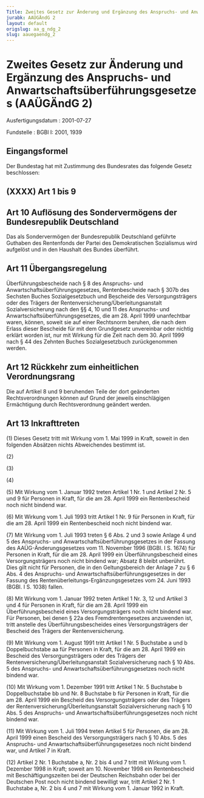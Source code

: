 ```yaml
---
Title: Zweites Gesetz zur Änderung und Ergänzung des Anspruchs- und Anwartschaftsüberführungsgesetzes
jurabk: AAÜGÄndG 2
layout: default
origslug: aa_g_ndg_2
slug: aauegaendg_2
---
```


# Zweites Gesetz zur Änderung und Ergänzung des Anspruchs- und Anwartschaftsüberführungsgesetzes (AAÜGÄndG 2)

Ausfertigungsdatum
: 2001-07-27

Fundstelle
: BGBl I: 2001, 1939

## Eingangsformel

Der Bundestag hat mit Zustimmung des Bundesrates das folgende Gesetz
beschlossen:

## (XXXX) Art 1 bis 9

## Art 10 Auflösung des Sondervermögens der Bundesrepublik Deutschland

Das als Sondervermögen der Bundesrepublik Deutschland geführte
Guthaben des Rentenfonds der Partei des Demokratischen Sozialismus
wird aufgelöst und in den Haushalt des Bundes überführt.

## Art 11 Übergangsregelung

Überführungsbescheide nach § 8 des Anspruchs- und
Anwartschaftsüberführungsgesetzes, Rentenbescheide nach § 307b des
Sechsten Buches Sozialgesetzbuch und Bescheide des Versorgungsträgers
oder des Trägers der Rentenversicherung/Überleitungsanstalt
Sozialversicherung nach den §§ 4, 10 und 11 des Anspruchs- und
Anwartschaftsüberführungsgesetzes, die am 28. April 1999 unanfechtbar
waren, können, soweit sie auf einer Rechtsnorm beruhen, die nach dem
Erlass dieser Bescheide für mit dem Grundgesetz unvereinbar oder
nichtig erklärt worden ist, nur mit Wirkung für die Zeit nach dem 30.
April 1999 nach § 44 des Zehnten Buches Sozialgesetzbuch
zurückgenommen werden.

## Art 12 Rückkehr zum einheitlichen Verordnungsrang

Die auf Artikel 8 und 9 beruhenden Teile der dort geänderten
Rechtsverordnungen können auf Grund der jeweils einschlägigen
Ermächtigung durch Rechtsverordnung geändert werden.

## Art 13 Inkrafttreten

(1) Dieses Gesetz tritt mit Wirkung vom 1. Mai 1999 in Kraft, soweit
in den folgenden Absätzen nichts Abweichendes bestimmt ist.

(2)

(3)

(4)

(5) Mit Wirkung vom 1. Januar 1992 treten Artikel 1 Nr. 1 und Artikel
2 Nr. 5 und 9 für Personen in Kraft, für die am 28. April 1999 ein
Rentenbescheid noch nicht bindend war.

(6) Mit Wirkung vom 1. Juli 1993 tritt Artikel 1 Nr. 9 für Personen
in Kraft, für die am 28. April 1999 ein Rentenbescheid noch nicht
bindend war.

(7) Mit Wirkung vom 1. Juli 1993 treten § 6 Abs. 2 und 3 sowie Anlage
4 und 5 des Anspruchs- und Anwartschaftsüberführungsgesetzes in der
Fassung des AAÜG-Änderungsgesetzes vom 11. November 1996 (BGBl. I S. 1674) für Personen in Kraft, für die am 28. April 1999 ein
Überführungsbescheid eines Versorgungsträgers noch nicht bindend war;
Absatz 8 bleibt unberührt. Dies gilt nicht für Personen, die in den
Geltungsbereich der Anlage 7 zu § 6 Abs. 4 des Anspruchs- und
Anwartschaftsüberführungsgesetzes in der Fassung des
Rentenüberleitungs-Ergänzungsgesetzes vom 24. Juni 1993 (BGBl. I S. 1038) fallen.

(8) Mit Wirkung vom 1. Januar 1992 treten Artikel 1 Nr. 3, 12 und
Artikel 3 und 4 für Personen in Kraft, für die am 28. April 1999 ein
Überführungsbescheid eines Versorgungsträgers noch nicht bindend war.
Für Personen, bei denen § 22a des Fremdrentengesetzes anzuwenden ist,
tritt anstelle des Überführungsbescheides eines Versorgungsträgers der
Bescheid des Trägers der Rentenversicherung.

(9) Mit Wirkung vom 1. August 1991 tritt Artikel 1 Nr. 5 Buchstabe a
und b Doppelbuchstabe aa für Personen in Kraft, für die am 28. April
1999 ein Bescheid des Versorgungsträgers oder des Trägers der
Rentenversicherung/Überleitungsanstalt Sozialversicherung nach § 10
Abs. 5 des Anspruchs- und Anwartschaftsüberführungsgesetzes noch nicht
bindend war.

(10) Mit Wirkung vom 1. Dezember 1991 tritt Artikel 1 Nr. 5 Buchstabe
b Doppelbuchstabe bb und Nr. 8 Buchstabe b für Personen in Kraft, für
die am 28. April 1999 ein Bescheid des Versorgungsträgers oder des
Trägers der Rentenversicherung/Überleitungsanstalt Sozialversicherung
nach § 10 Abs. 5 des Anspruchs- und Anwartschaftsüberführungsgesetzes
noch nicht bindend war.

(11) Mit Wirkung vom 1. Juli 1994 treten Artikel 5 für Personen, die
am 28. April 1999 einen Bescheid des Versorgungsträgers nach § 10 Abs.
5 des Anspruchs- und Anwartschaftsüberführungsgesetzes noch nicht
bindend war, und Artikel 7 in Kraft.

(12) Artikel 2 Nr. 1 Buchstabe a, Nr. 2 bis 4 und 7 tritt mit Wirkung
vom 1. Dezember 1998 in Kraft; soweit am 10. November 1998 ein
Rentenbescheid mit Beschäftigungszeiten bei der Deutschen Reichsbahn
oder bei der Deutschen Post noch nicht bindend bewilligt war, tritt
Artikel 2 Nr. 1 Buchstabe a, Nr. 2 bis 4 und 7 mit Wirkung vom 1.
Januar 1992 in Kraft.
